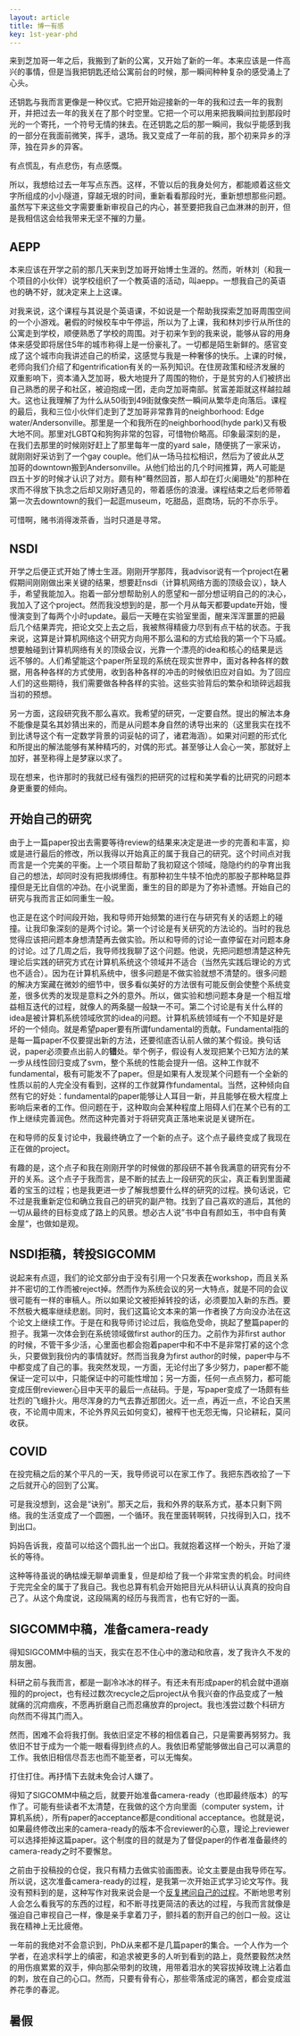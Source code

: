 ```yaml
---
layout: article
title: 博一有感
key: 1st-year-phd
---
```


来到芝加哥一年之后，我搬到了新的公寓，又开始了新的一年。本来应该是一件高兴的事情，但是当我把钥匙还给公寓前台的时候，那一瞬间种种复杂的感受涌上了心头。

还钥匙与我而言更像是一种仪式。它把开始迎接新的一年的我和过去一年的我割开，并把过去一年的我关在了那个时空里。它把一个可以用来把我瞬间拉到那段时光的一个寄托，一个符号无情的抹去。在还钥匙之后的那一瞬间，我似乎能感到我的一部分在我面前微笑，挥手，退场。我又变成了一年前的我，那个初来异乡的浮萍，独在异乡的异客。

有点慌乱，有点悲伤，有点感慨。

所以，我想给过去一年写点东西。这样，不管以后的我身处何方，都能顺着这些文字所组成的小小隧道，穿越无垠的时间，重新看看那段时光，重新想想那些问题。虽然写下来这些文字需要重新审视自己的内心，甚至要把我自己血淋淋的剖开，但是我相信这会给我带来无坚不摧的力量。

## AEPP

本来应该在开学之前的那几天来到芝加哥开始博士生涯的。然而，听林刘（和我一个项目的小伙伴）说学校组织了一个教英语的活动，叫aepp。一想我自己的英语也的确不好，就决定来上上这课。

对我来说，这个课程与其说是个英语课，不如说是一个帮助我探索芝加哥周围空间的一个小游戏。暑假的时候校车中午停运，所以为了上课，我和林刘步行从所住的公寓走到学校，顺便熟悉了学校的周围。对于初来乍到的我来说，能够从容的用身体来感受即将居住5年的城市称得上是一份豪礼了。一切都是陌生新鲜的。感官变成了这个城市向我讲述自己的桥梁，这感觉与我是一种奢侈的快乐。上课的时候，老师向我们介绍了和gentrification有关的一系列知识。在住房政策和经济发展的双重影响下，资本涌入芝加哥，极大地提升了周围的物价，于是贫穷的人们被挤出自己熟悉的房子和社区，被迫抱成一团，走向芝加哥南部。贫富差距就这样越拉越大。这也让我理解了为什么从50街到49街就像突然一瞬间从繁华走向落后。课程的最后，我和三位小伙伴们走到了芝加哥非常靠背的neighborhood: Edge water/Andersonville。那里是一个和我所在的neighborhood(hyde park)又有极大地不同。那里对LGBTQ和狗狗非常的包容，可惜物价略高。印象最深刻的是，在我们去那里的时候刚好赶上了那里每年一度的yard sale，随便挑了一家采访，就刚刚好采访到了一个gay couple。他们从一场马拉松相识，然后为了彼此从芝加哥的downtown搬到Andersonville。从他们给出的几个时间推算，两人可能是四五十岁的时候才认识了对方。颇有种“蓦然回首，那人却在灯火阑珊处”的那种在求而不得放下执念之后却又刚好遇见的，带着感伤的浪漫。课程结束之后老师带着第一次去downtown的我们一起逛museum，吃甜品，逛商场，玩的不亦乐乎。

可惜啊，赌书消得泼茶香，当时只道是寻常。

## NSDI

开学之后便正式开始了博士生涯。刚刚开学那阵，我advisor说有一个project在暑假期间刚刚做出来关键的结果，想要赶nsdi（计算机网络方面的顶级会议），缺人手，希望我能加入。抱着一部分想帮助别人的愿望和一部分想证明自己的的决心，我加入了这个project。然而我没想到的是，那一个月从每天都要update开始，慢慢演变到了每两个小时update。最后一天睡在实验室里面，醒来浑浑噩噩的把最后几个结果弄完，把论文交上去之后，我被熬得精疲力尽到有点干枯的状态。于我来说，这算是计算机网络这个研究方向用不那么温和的方式给我的第一个下马威。想要触碰到计算机网络有关的顶级会议，光靠一个漂亮的idea和核心的结果是远远不够的。人们希望能这个paper所呈现的系统在现实世界中，面对各种各样的数据，用各种各样的方式使用，收到各种各样的冲击的时候依旧应对自如。为了回应人们的这些期待，我们需要做各种各样的实验。这些实验背后的繁杂和琐碎远超我当初的预想。

另一方面，这段研究我不那么喜欢。我希望的研究，一定要自然。提出的解法本身不能像是莫名其妙猜出来的，而是从问题本身自然的诱导出来的（这里我实在找不到比诱导这个有一定数学背景的词妥帖的词了，诸君海涵）。如果对问题的形式化和所提出的解法能够有某种精巧的，对偶的形式。甚至够让人会心一笑，那就好上加好，甚至称得上是梦寐以求了。

现在想来，也许那时的我就已经有强烈的把研究的过程和美学看的比研究的问题本身更重要的倾向。

## 开始自己的研究

由于上一篇paper投出去需要等待review的结果来决定是进一步的完善和丰富，抑或是进行最后的修改，所以我得以开始真正的属于我自己的研究。这个时间点对我而言是一个完美的平衡。上一个项目帮助了我初窥这个领域，隐隐约约的孕育出我自己的想法，却同时没有把我绑缚住。有那种初生牛犊不怕虎的那股子那种略显莽撞但是无比自信的冲劲。在小说里面，重生的目的即是为了弥补遗憾。开始自己的研究与我而言正如同重生一般。

也正是在这个时间段开始，我和导师开始频繁的进行在与研究有关的话题上的碰撞。让我印象深刻的是两个讨论。第一个讨论是有关研究的方法论的。当时的我总觉得应该把问题本身想清楚再去做实验。所以和导师的讨论一直停留在对问题本身的讨论。过了几周之后，我导师找我聊了这个问题。他说，先把问题想清楚这种先理论后实践的研究方式在计算机系统这个领域并不适合（当然先实践后理论的方式也不适合）。因为在计算机系统中，很多问题是不做实验就想不清楚的。很多问题的解决方案藏在微妙的细节中，很多看似美好的方法很有可能反倒会使整个系统变差，很多优秀的发现是意料之外的意外。所以，做实验和想问题本身是一个相互增益相互迭代的过程，就像人的两条腿一般缺一不可。第二个讨论是有关什么样的idea是被计算机系统领域欣赏的idea的问题。计算机系统领域有一个不知是好是坏的一个倾向。就是希望paper要有所谓fundamental的贡献。Fundamental指的是每一篇paper不仅要提出新的方法，还要彻底否认前人做的某个假设。换句话说，paper必须要点出前人的**错**处。举个例子，假设有人发现把某个已知方法的某一步从线性回归变成了svm，整个系统的性能会提升一倍。这种工作就不fundamental，极有可能发不了paper。但是如果有人发现某个问题有一个全新的性质以前的人完全没有看到，这样的工作就算作fundamental。当然，这种倾向自然有它的好处：fundamental的paper能够让人耳目一新，并且能够在极大程度上影响后来者的工作。但问题在于，这种取向会某种程度上阻碍人们在某个已有的工作上继续完善润色。然而这种完善对于将研究真正落地来说是关键所在。

在和导师的反复讨论中，我最终确立了一个新的点子。这个点子最终变成了我现在正在做的project。

有趣的是，这个点子和我在刚刚开学的时候做的那段研不甚令我满意的研究有分不开的关系。这个点子于我而言，是不断的拭去上一段研究的灰尘，真正看到里面藏着的宝玉的过程；也是我更进一步了解我想要什么样的研究的过程。换句话说，它不过是我重新定位和确立我自己的研究的副产物。找到了自己喜欢的道后，其他的一切从最终的目标变成了路上的风景。想必古人说”书中自有颜如玉，书中自有黄金屋“，也做如是观。

## NSDI拒稿，转投SIGCOMM

说起来有点逗，我们的论文部分由于没有引用一个只发表在workshop，而且关系并不密切的工作而被reject掉。然而作为系统会议的另一大特点，就是不同的会议很可能有一样的审稿人。所以如果论文被拒掉转投的话，必须要加入新的东西。要不然极大概率继续悲剧。同时，我们这篇论文本来的第一作者换了方向没办法在这个论文上继续工作。于是在和我导师讨论过后，我临危受命，挑起了整篇paper的担子。我第一次体会到在系统领域做first author的压力。之前作为非first author的时候，不管干多少活，心里面也都会抱着paper中和不中不是非常打紧的这个念头，只要做到我份内的事情就好。然而当我身为first author的时候，paper中与不中都变成了自己的事。我突然发现，一方面，无论付出了多少努力，paper都不能保证一定可以中，只能保证中的可能性增加；另一方面，任何一点点努力，都可能变成压倒reviewer心目中天平的最后一点砝码。于是，写paper变成了一场颇有些壮烈的飞蛾扑火。用尽浑身的力气去靠近那团火。近一点，再近一点，不论白天黑夜，不论周中周末，不论外界风云如何变幻，被榨干也无怨无悔，只论耕耘，莫问收获。

## COVID

在投完稿之后的某个平凡的一天，我导师说可以在家工作了。我把东西收拾了一下之后就开心的回到了公寓。

可是我没想到，这会是“诀别”。那天之后，我和外界的联系方式，基本只剩下网络。我的生活变成了一个圆圈，一个循环。我在里面转啊转，只找得到入口，找不到出口。

妈妈告诉我，疫苗可以给这个圆扎出一个出口。我就抱着这样一个盼头，开始了漫长的等待。

这种等待虽说的确枯燥无聊单调重复，但是却给了我一个非常宝贵的机会。时间终于完完全全的属于了我自己。我也总算有机会开始把目光从科研认认真真的投向自己了。从这个角度说，这段隔离的经历与我而言，也有它好的一面。

## SIGCOMM中稿，准备camera-ready

得知SIGCOMM中稿的当天，我实在忍不住心中的激动和欣喜，发了我许久不发的朋友圈。

科研之前与我而言，都是一副冷冰冰的样子。有还未有形成paper的机会就中道崩殂的的project，也有经过数次recycle之后project从令我兴奋的作品变成了一触就痛的沉疴痼疾，不愿再折磨自己而忍痛放弃的project。我也浅尝过数个科研方向然而不得其门而入。

然而，困难不会将我打倒。我依旧坚定不移的相信着自己，只是需要再努努力。我依旧不甘于成为一个能一眼看得到终点的人。我依旧希望能够做出自己可以满意的工作。我依旧相信尽吾志也而不能至者，可以无悔矣。

打住打住。再抒情下去就未免会讨人嫌了。

得知了SIGCOMM中稿之后，就要开始准备camera-ready（也即最终版本）的写作了。可能有些读者不太清楚，在我做的这个方向里面（computer system，计算机系统），所有paper的acceptance都是conditional acceptance。也就是说，如果最终修改出来的camera-ready的版本不合reviewer的心意，理论上reviewer可以选择拒掉这篇paper。这个制度的目的就是为了督促paper的作者准备最终的camera-ready之时不要懈怠。

之前由于投稿投的仓促，我只有精力去做实验画图表。论文主要是由我导师在写。所以说，这次准备camera-ready的过程，是我第一次开始正式学习论文写作。我没有预料到的是，这种写作对我来说会是一个[反复拷问自己的过程](/2020/07/28/写童话.html)。不断地思考别人会怎么看我写的东西的过程，和不断寻找更简洁的表达的过程，与我而言就像是强迫自己审视自己一样，像是亲手拿着刀子，颤抖着的割开自己的创口一般。这让我在精神上无比疲倦。

一年前的我绝对不会意识到，PhD从来都不是几篇paper的集合。一个人作为一个学者，在追求科学上的缜密，和追求被更多的人听到看到的路上，竟然要毅然决然的用伤痕累累的双手，伸向那朵带刺的玫瑰，用带着泪水的笑容拔掉玫瑰上沾着血的刺，放在自己的心口。然而，只要有骨有心，那些零落成泥的痛苦，都会变成滋养花季的春泥。

## 暑假
